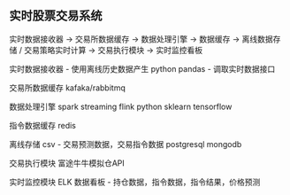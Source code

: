 ## 实时股票交易系统

实时数据接收器 -> 交易所数据缓存 -> 数据处理引擎 -> 数据缓存 -> 离线数据存储 / 交易策略实时计算 -> 交易执行模块 -> 实时监控看板

实时数据接收器
    - 使用离线历史数据产生 python pandas
    - 调取实时数据接口

交易所数据缓存
kafaka/rabbitmq

数据处理引擎
spark streaming 
flink
python sklearn
tensorflow

指令数据缓存
redis

离线存储
csv - 交易预测数据，交易指令数据
postgresql
mongodb

交易执行模块
富途牛牛模拟仓API

实时监控模块
ELK 数据看板 - 持仓数据，指令数据，指令结果，价格预测

